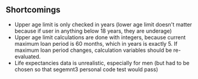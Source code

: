 


## Shortcomings
- Upper age limit is only checked in years (lower age limit doesn't matter because if user in anything below 18 years, they are underage)
- Upper age limit calculations are done with integers, because current maximum loan period is 60 months, which in years is exactly 5. If maximum loan period changes, calculation variables should be re-evaluated.
- Life expectancies data is unrealistic, especially for men (but had to be chosen so that segemnt3 personal code test would pass)